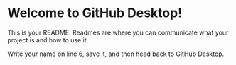 # Welcome to GitHub Desktop!

This is your README. Readmes are where you can communicate what your project is and how to use it.

Write your name on line 6, save it, and then head back to GitHub Desktop.

